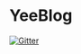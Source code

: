 # YeeBlog

[![Gitter](https://badges.gitter.im/YeeBlog/YeeBlog.svg)](https://gitter.im/YeeBlog/YeeBlog?utm_source=badge&utm_medium=badge&utm_campaign=pr-badge&utm_content=badge)